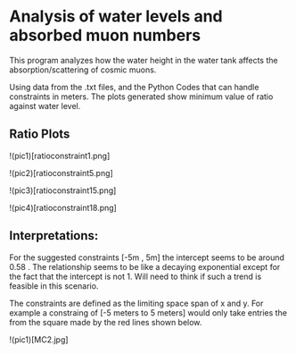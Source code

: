 # Analysis of water levels and absorbed muon numbers 

This program analyzes how the water height in the water tank affects the absorption/scattering of cosmic muons.

Using data from the .txt files, and the Python Codes that can handle constraints in meters. The plots generated show minimum value of ratio against water level.

## Ratio Plots

!(pic1)[ratioconstraint1.png]

!(pic2)[ratioconstraint5.png]

!(pic3)[ratioconstraint15.png]

!(pic4)[ratioconstraint18.png]

## Interpretations:

For the suggested constraints [-5m , 5m] the intercept seems to be around 0.58 . The relationship seems to be like a decaying exponential except for the fact that the intercept is not 1. Will need to think if such a trend is feasible in this scenario.

The constraints are defined as the limiting space span of x and y. For example a constraing of [-5 meters to 5 meters] would only take entries the from the square made by the red lines shown below.

!(pic1)[MC2.jpg]
